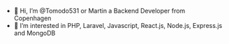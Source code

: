 - 👋 Hi, I’m @Tomodo531 or Martin a Backend Developer from Copenhagen
- 👀 I’m interested in PHP, Laravel, Javascript, React.js, Node.js, Express.js and MongoDB

<!---
Tomodo531/Tomodo531 is a ✨ special ✨ repository because its `README.md` (this file) appears on your GitHub profile.
You can click the Preview link to take a look at your changes.
--->
